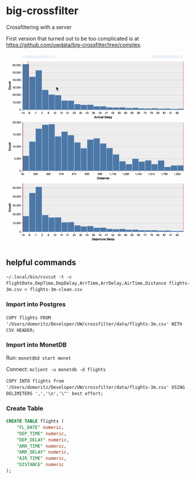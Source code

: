 # big-crossfilter

Crossfiltering with a server

First version that turned out to be too complicated is at https://github.com/uwdata/big-crossfilter/tree/complex.

![Crossfilter demo](cross.gif "Crossfilter demo")

## helpful commands

`~/.local/bin/csvcut -t -c FlightDate,DepTime,DepDelay,ArrTime,ArrDelay,AirTime,Distance flights-3m.csv > flights-3m-clean.csv`

### Import into Postgres

`COPY flights FROM '/Users/domoritz/Developer/UW/crossfilter/data/flights-3m.csv' WITH CSV HEADER;`

### Import into MonetDB

Run: `monetdbd start monet`

Connect: `mclient -u monetdb -d flights`

`COPY INTO flights from '/Users/domoritz/Developer/UW/crossfilter/data/flights-3m.csv' USING DELIMITERS ',','\n','\"' best effort;`

### Create Table

```sql
CREATE TABLE flights (
    "FL_DATE" numeric,
    "DEP_TIME" numeric,
    "DEP_DELAY" numeric,
    "ARR_TIME" numeric,
    "ARR_DELAY" numeric,
    "AIR_TIME" numeric,
    "DISTANCE" numeric
);
```
